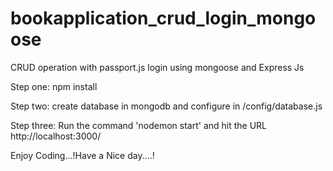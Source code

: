 # bookapplication_crud_login_mongoose
CRUD operation with passport.js login using mongoose and Express Js

Step one:
npm install

Step two:
create database in mongodb and configure in /config/database.js

Step three:
Run the command 'nodemon start' and hit the URL http://localhost:3000/

Enjoy Coding...!Have a Nice day....!
